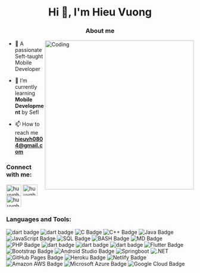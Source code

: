 <h1 align="center">Hi 👋, I'm Hieu Vuong</h1>
<h3 align="center">About me</h3>
<img align="right" alt="Coding" width="400" src="https://media2.giphy.com/media/v1.Y2lkPTc5MGI3NjExY3huZmVka3NvYTVscTBvdHl1enEycTlkbzg5NndlNGlqYjFlaThzOSZlcD12MV9pbnRlcm5hbF9naWZfYnlfaWQmY3Q9cw/EauwThrXwq0EWngOcT/200.webp">

- 🔭 A passionate Seft-taught Mobile Developer

- 🌱 I’m currently learning **Mobile Development** by Sefl

- 📫 How to reach me **hieuvh0804@gmail.com**

<h3 align="left">Connect with me:</h3>
<p align="left">
<a href="https://www.linkedin.com/in/hieu-vuong-bb4557232/" target="blank"><img align="center" src="https://cdn.jsdelivr.net/npm/simple-icons@3.0.1/icons/linkedin.svg" alt="huuvghieu" height="30" width="40" /></a>  
<a href="https://www.facebook.com/hieu.vuong.7967" target="blank"><img align="center" src="https://raw.githubusercontent.com/rahuldkjain/github-profile-readme-generator/master/src/images/icons/Social/facebook.svg" alt="huuvghieu" height="30" width="40" /></a>
<a href="https://www.instagram.com/vhhieeuuu" target="blank"><img align="center" src="https://raw.githubusercontent.com/rahuldkjain/github-profile-readme-generator/master/src/images/icons/Social/instagram.svg" alt="huuvghieu" height="30" width="40" /></a>

<h3 align="left">Languages and Tools:</h3>
<p align="left">
    <img src="https://img.shields.io/badge/Dart%20-%23F7DF1E.svg?style=for-the-badge&logo=dart&logoColor=blackadge&logo=dart&logoColor=black" alt="dart badge">
    <img src="https://img.shields.io/badge/Kotlin-7F52FF?style=for-the-badge&logo=Kotlin&logoColor=white" alt="dart badge">
    <img src="https://img.shields.io/badge/C%20-%232370ED.svg?style=for-the-badge&logo=c&logoColor=white" alt="C Badge"/>
    <img src="https://img.shields.io/badge/C++%20-%2300599C.svg?style=for-the-badge&logo=c%2B%2B&logoColor=white" alt="C++ Badge"/>
    <img src="https://img.shields.io/badge/Java%20-%23ED8B00.svg?style=for-the-badge&logo=java&logoColor=white" alt="Java Badge"/>
    <img src="https://img.shields.io/badge/JavaScript%20-%23F7DF1E.svg?style=for-the-badge&logo=javascript&logoColor=black" alt="JavaScript Badge"/>
    <img src="https://img.shields.io/badge/SQL%20-%2300f.svg?style=for-the-badge&logo=sql&logoColor=white" alt="SQL Badge"/>
    <img src="https://img.shields.io/badge/Bash%20-%23121011.svg?style=for-the-badge&logo=gnu-bash&logoColor=white" alt="BASH Badge"/>
    <img src="https://img.shields.io/badge/markdown-%23000000.svg?style=for-the-badge&logo=markdown&logoColor=white" alt="MD Badge"/>
    <img src="https://img.shields.io/badge/PHP%20-%23F7DF1E.svg?style=for-the-badge&logo=php&logoColor=black" alt="PHP Badge"/>
    <img src="https://img.shields.io/badge/Go%20-%2300f.svg?style=for-the-badge&logo=go&logoColor=white" alt="dart badge">
    <img src="https://img.shields.io/badge/swift%20-%23F7DF1E.svg?style=for-the-badge&logo=swift&logoColor=black" alt="dart badge">
    <img src="https://img.shields.io/badge/TypeScript%20-%23F7DF1E.svg?style=for-the-badge&logo=typescript&logoColor=black" alt="dart badge">
    <img src="https://img.shields.io/badge/Flutter%20-%2300f.svg?style=for-the-badge&logo=flutter&logoColor=white" alt="Flutter Badge"/>
    <img src="https://img.shields.io/badge/Bootstrap%20-%23000.svg?style=for-the-badge&logo=bootstrap&logoColor=white" alt="Bootstrap Badge"/>
    <img src="https://img.shields.io/badge/Android%20Studio%20-%23000.svg?style=for-the-badge&logo=android&logoColor=white" alt="Android Studio Badge"/>
    <img src="https://img.shields.io/badge/Springboot%20-%2320232a.svg?style=for-the-badge&logo=springboot&logoColor=green" alt="Springboot"/>
    <img src="https://img.shields.io/badge/.NET%20-%2320232a.svg?style=for-the-badge&logo=.net&logoColor=blue" alt=".NET"/>
    <img src="https://img.shields.io/badge/GitHub%20Pages-%23327FC7.svg?style=for-the-badge&logo=github&logoColor=white" alt="GitHub Pages Badge"/>
    <img src="https://img.shields.io/badge/Heroku%20-%23430098.svg?style=for-the-badge&logo=heroku&logoColor=white" alt="Heroku Badge"/>
    <img src="https://img.shields.io/badge/Netlify%20-%23430098.svg?style=for-the-badge&logo=netlify&logoColor=white" alt="Netlify Badge"/>
    <img src="https://img.shields.io/badge/AWS%20-%23FF9900.svg?style=for-the-badge&logo=amazon-aws&logoColor=white" alt="Amazon AWS Badge"/>
    <img src="https://img.shields.io/badge/Azure%20-%230072C6.svg?style=for-the-badge&logo=azure-devops&logoColor=white" alt="Microsoft Azure Badge"/>
    <img src="https://img.shields.io/badge/Google%20Cloud%20-%2300f.svg?style=for-the-badge&logo=google&logoColor=white" alt="Google Cloud Badge"/>
</p>
